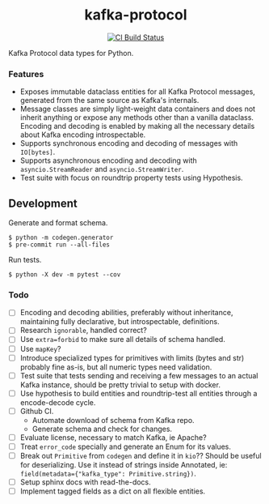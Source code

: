 <h1 align=center>kafka-protocol</h1>

<p align=center>
    <a href=https://github.com/aiven/python-kafka-protocol/actions?query=workflow%3ACI+branch%3Amain><img src=https://github.com/aiven/python-kafka-protocol/workflows/CI/badge.svg alt="CI Build Status"></a>
</p>

Kafka Protocol data types for Python.

### Features

- Exposes immutable dataclass entities for all Kafka Protocol messages, generated from
  the same source as Kafka's internals.
- Message classes are simply light-weight data containers and does not inherit anything
  or expose any methods other than a vanilla dataclass. Encoding and decoding is enabled
  by making all the necessary details about Kafka encoding introspectable.
- Supports synchronous encoding and decoding of messages with `IO[bytes]`.
- Supports asynchronous encoding and decoding with `asyncio.StreamReader` and
  `asyncio.StreamWriter`.
- Test suite with focus on roundtrip property tests using Hypothesis.

## Development

Generate and format schema.

```shell
$ python -m codegen.generator
$ pre-commit run --all-files
```

Run tests.

```shell
$ python -X dev -m pytest --cov
```

### Todo

- [ ] Encoding and decoding abilities, preferably without inheritance, maintaining fully
      declarative, but introspectable, definitions.
- [ ] Research `ignorable`, handled correct?
- [ ] Use `extra=forbid` to make sure all details of schema handled.
- [ ] Use `mapKey`?
- [ ] Introduce specialized types for primitives with limits (bytes and str) probably
      fine as-is, but all numeric types need validation.
- [ ] Test suite that tests sending and receiving a few messages to an actual Kafka
      instance, should be pretty trivial to setup with docker.
- [ ] Use hypothesis to build entities and roundtrip-test all entities through a
      encode-decode cycle.
- [ ] Github CI.
  - Automate download of schema from Kafka repo.
  - Generate schema and check for changes.
- [ ] Evaluate license, necessary to match Kafka, ie Apache?
- [ ] Treat `error_code` specially and generate an Enum for its values.
- [ ] Break out `Primitive` from `codegen` and define it in `kio`?? Should be useful for
      deserializing. Use it instead of strings inside Annotated, ie:
      `field(metadata={"kafka_type": Primitive.string})`.
- [ ] Setup sphinx docs with read-the-docs.
- [ ] Implement tagged fields as a dict on all flexible entities.

[revert]: https://github.com/python/cpython/issues/82423
